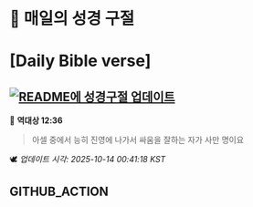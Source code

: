 # 🙏 매일의 성경 구절
# [Daily Bible verse]
## [![README에 성경구절 업데이트](https://github.com/DONGSUKA/first_test/actions/workflows/update-readme-bible.yml/badge.svg)](https://github.com/DONGSUKA/first_test/actions/workflows/update-readme-bible.yml)
<!-- START_BIBLE_VERSE -->
📖 **역대상 12:36**
> 아셀 중에서 능히 진영에 나가서 싸움을 잘하는 자가 사만 명이요

🕊️ _업데이트 시각: 2025-10-14 00:41:18 KST_
  <!-- END_BIBLE_VERSE -->
## GITHUB_ACTION
